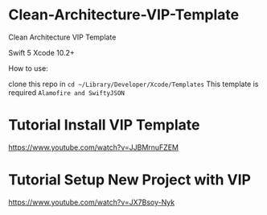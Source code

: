 # Clean-Architecture-VIP-Template
Clean Architecture VIP Template

Swift 5
Xcode 10.2+

How to use:

clone this repo in `cd ~/Library/Developer/Xcode/Templates`
This template is required `Alamofire and SwiftyJSON`

# Tutorial Install VIP Template

https://www.youtube.com/watch?v=JJBMrnuFZEM

# Tutorial Setup New Project with VIP

https://www.youtube.com/watch?v=JX7Bsoy-Nyk
